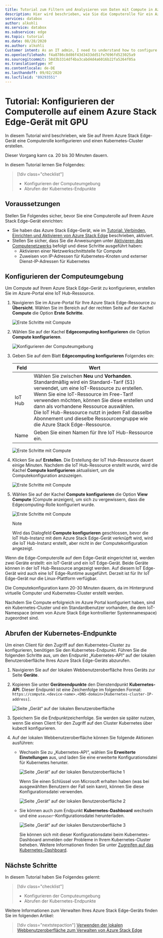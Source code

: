 ```yaml
---
title: Tutorial zum Filtern und Analysieren von Daten mit Compute in Azure Stack Edge-Gerät mit GPU | Microsoft-Dokumentation
description: Hier wird beschrieben, wie Sie die Computerolle für ein Azure Stack Edge-Gerät mit GPU konfigurieren und verwenden, um Daten vor dem Senden an Azure zu transformieren.
services: databox
author: alkohli
ms.service: databox
ms.subservice: edge
ms.topic: tutorial
ms.date: 08/28/2020
ms.author: alkohli
Customer intent: As an IT admin, I need to understand how to configure compute on Azure Stack Edge so I can use it to transform the data before sending it to Azure.
ms.openlocfilehash: f4a8786c8d86f43d3433dd51fe7696fd523025a9
ms.sourcegitcommit: 58d3b3314df4ba3cabd4d4a6016b22fa5264f05a
ms.translationtype: HT
ms.contentlocale: de-DE
ms.lasthandoff: 09/02/2020
ms.locfileid: "89293551"
---
```

# <a name="tutorial-configure-compute-on-azure-stack-edge-gpu-device"></a>Tutorial: Konfigurieren der Computerolle auf einem Azure Stack Edge-Gerät mit GPU

<!--[!INCLUDE [applies-to-skus](../../includes/azure-stack-edge-applies-to-all-sku.md)]-->

In diesem Tutorial wird beschrieben, wie Sie auf Ihrem Azure Stack Edge-Gerät eine Computerolle konfigurieren und einen Kubernetes-Cluster erstellen. 

Dieser Vorgang kann ca. 20 bis 30 Minuten dauern.


In diesem Tutorial lernen Sie Folgendes:

> [!div class="checklist"]
> * Konfigurieren der Computeumgebung
> * Abrufen der Kubernetes-Endpunkte

 
## <a name="prerequisites"></a>Voraussetzungen

Stellen Sie Folgendes sicher, bevor Sie eine Computerolle auf Ihrem Azure Stack Edge-Gerät einrichten:

- Sie haben das Azure Stack Edge-Gerät, wie im [Tutorial: Verbinden, Einrichten und Aktivieren von Azure Stack Edge](azure-stack-edge-gpu-deploy-activate.md) beschrieben, aktiviert.
- Stellen Sie sicher, dass Sie die Anweisungen unter [Aktivieren des Computenetzwerks](azure-stack-edge-gpu-deploy-configure-network-compute-web-proxy.md#enable-compute-network) befolgt und diese Schritte ausgeführt haben:
    - Aktivieren einer Netzwerkschnittstelle für Compute
    - Zuweisen von IP-Adressen für Kubernetes-Knoten und externer Dienst-IP-Adressen für Kubernetes

## <a name="configure-compute"></a>Konfigurieren der Computeumgebung

Um Compute auf Ihrem Azure Stack Edge-Gerät zu konfigurieren, erstellen Sie im Azure-Portal eine IoT Hub-Ressource.

1. Navigieren Sie im Azure-Portal für Ihre Azure Stack Edge-Ressource zu **Übersicht**. Wählen Sie im Bereich auf der rechten Seite auf der Kachel **Compute** die Option **Erste Schritte**.

    ![Erste Schritte mit Compute](./media/azure-stack-edge-j-series-deploy-configure-compute/configure-compute-1.png)

2. Wählen Sie auf der Kachel **Edgecomputing konfigurieren** die Option **Compute konfigurieren**.

    ![Konfigurieren der Computeumgebung](./media/azure-stack-edge-j-series-deploy-configure-compute/configure-compute-2.png)

3. Geben Sie auf dem Blatt **Edgecomputing konfigurieren** Folgendes ein:

   
    |Feld  |Wert  |
    |---------|---------|
    |IoT Hub     | Wählen Sie zwischen **Neu** und **Vorhanden**. <br> Standardmäßig wird ein Standard-Tarif (S1) verwendet, um eine IoT-Ressource zu erstellen. Wenn Sie eine IoT-Ressource im Free-Tarif verwenden möchten, können Sie diese erstellen und dann als vorhandene Ressource auswählen. <br> Die IoT Hub-Ressource nutzt in jedem Fall dasselbe Abonnement und dieselbe Ressourcengruppe wie die Azure Stack Edge-Ressource.     |
    |Name     |Geben Sie einen Namen für Ihre IoT Hub-Ressource ein.         |

    ![Erste Schritte mit Compute](./media/azure-stack-edge-j-series-deploy-configure-compute/configure-compute-3.png)

4. Klicken Sie auf **Erstellen**. Die Erstellung der IoT Hub-Ressource dauert einige Minuten. Nachdem die IoT Hub-Ressource erstellt wurde, wird die Kachel **Compute konfigurieren** aktualisiert, um die Computekonfiguration anzuzeigen. 

    ![Erste Schritte mit Compute](./media/azure-stack-edge-j-series-deploy-configure-compute/configure-compute-4.png)

5. Wählen Sie auf der Kachel **Compute konfigurieren** die Option **View Compute** (Compute anzeigen), um sich zu vergewissern, dass die Edgecomputing-Rolle konfiguriert wurde.
    
    ![Erste Schritte mit Compute](./media/azure-stack-edge-j-series-deploy-configure-compute/configure-compute-5.png)

    > [!NOTE]
    > Wird das Dialogfeld **Compute konfigurieren** geschlossen, bevor die IoT Hub-Instanz mit dem Azure Stack Edge-Gerät verknüpft wird, wird die IoT Hub-Instanz erstellt, aber nicht in der Computekonfiguration angezeigt. 
    
Wenn die Edge-Computerolle auf dem Edge-Gerät eingerichtet ist, werden zwei Geräte erstellt: ein IoT-Gerät und ein IoT Edge-Gerät. Beide Geräte können in der IoT Hub-Ressource angezeigt werden. Auf diesem IoT Edge-Gerät wird auch eine IoT Edge-Runtime ausgeführt. Derzeit ist für Ihr IoT Edge-Gerät nur die Linux-Plattform verfügbar.

Die Computekonfiguration kann 20-30 Minuten dauern, da im Hintergrund virtuelle Computer und Kubernetes-Cluster erstellt werden. 

Nachdem Sie Compute erfolgreich im Azure Portal konfiguriert haben, sind ein Kubernetes-Cluster und ein Standardbenutzer vorhanden, die dem IoT-Namespace (einem von Azure Stack Edge kontrollierter Systemnamespace) zugeordnet sind. 

## <a name="get-kubernetes-endpoints"></a>Abrufen der Kubernetes-Endpunkte

Um einen Client für den Zugriff auf den Kubernetes-Cluster zu konfigurieren, benötigen Sie den Kubernetes-Endpunkt. Führen Sie die folgenden Schritte aus, um den Endpunkt „Kubernetes-API“ auf der lokalen Benutzeroberfläche Ihres Azure Stack Edge-Geräts abzurufen.

1. Navigieren Sie auf der lokalen Webbenutzeroberfläche Ihres Geräts zur Seite **Geräte**.
2. Kopieren Sie unter **Geräteendpunkte** den Dienstendpunkt **Kubernetes-API**. Dieser Endpunkt ist eine Zeichenfolge im folgenden Format: `https://compute.<device-name>.<DNS-domain>[Kubernetes-cluster-IP-address]`. 

    ![Seite „Gerät“ auf der lokalen Benutzeroberfläche](./media/azure-stack-edge-j-series-create-kubernetes-cluster/device-kubernetes-endpoint-1.png)

3. Speichern Sie die Endpunktzeichenfolge. Sie werden sie später nutzen, wenn Sie einen Client für den Zugriff auf den Cluster Kubernetes über kubectl konfigurieren.

4. Auf der lokalen Webbenutzeroberfläche können Sie folgende Aktionen ausführen:

    - Wechseln Sie zu „Kubernetes-API“, wählen Sie **Erweiterte Einstellungen** aus, und laden Sie eine erweiterte Konfigurationsdatei für Kubernetes herunter. 

        ![Seite „Gerät“ auf der lokalen Benutzeroberfläche 1](./media/azure-stack-edge-gpu-deploy-configure-compute/download-advanced-config-1.png)

        Wenn Sie einen Schlüssel von Microsoft erhalten haben (was bei ausgewählten Benutzern der Fall sein kann), können Sie diese Konfigurationsdatei verwenden.

        ![Seite „Gerät“ auf der lokalen Benutzeroberfläche 2](./media/azure-stack-edge-gpu-deploy-configure-compute/download-advanced-config-2.png)

    - Sie können auch zum Endpunkt **Kubernetes-Dashboard** wechseln und eine `aseuser`-Konfigurationsdatei herunterladen. 
    
        ![Seite „Gerät“ auf der lokalen Benutzeroberfläche 3](./media/azure-stack-edge-gpu-deploy-configure-compute/download-aseuser-config-1.png)

        Sie können sich mit dieser Konfigurationsdatei beim Kubernetes-Dashboard anmelden oder Probleme in Ihrem Kubernetes-Cluster beheben. Weitere Informationen finden Sie unter [Zugreifen auf das Kubernetes-Dashboard](azure-stack-edge-gpu-monitor-kubernetes-dashboard.md#access-dashboard). 


## <a name="next-steps"></a>Nächste Schritte

In diesem Tutorial haben Sie Folgendes gelernt:

> [!div class="checklist"]
> * Konfigurieren der Computeumgebung
> * Abrufen der Kubernetes-Endpunkte


Weitere Informationen zum Verwalten Ihres Azure Stack Edge-Geräts finden Sie im folgenden Artikel:

> [!div class="nextstepaction"]
> [Verwenden der lokalen Webbenutzeroberfläche zum Verwalten von Azure Stack Edge](azure-stack-edge-manage-access-power-connectivity-mode.md)
